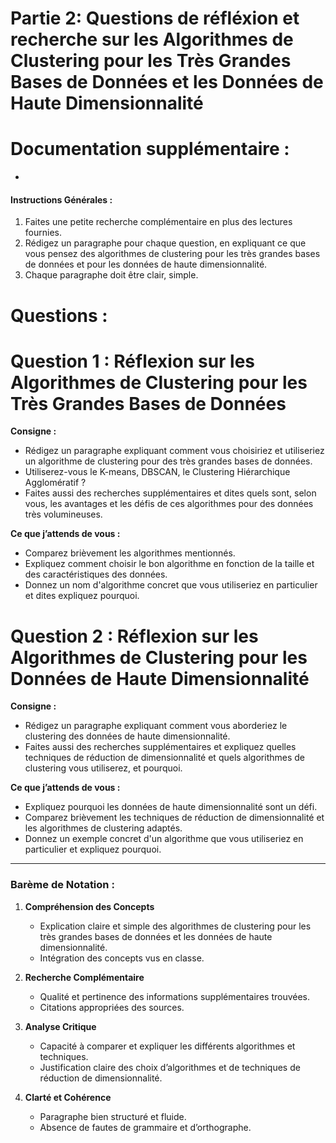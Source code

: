 
# Partie 2: Questions de réfléxion et recherche sur les Algorithmes de Clustering pour les Très Grandes Bases de Données et les Données de Haute Dimensionnalité
# Documentation supplémentaire :
- 
#### Instructions Générales :
1. Faites une petite recherche complémentaire en plus des lectures fournies.
2. Rédigez un paragraphe pour chaque question, en expliquant ce que vous pensez des algorithmes de clustering pour les très grandes bases de données et pour les données de haute dimensionnalité.
3. Chaque paragraphe doit être clair, simple.


# Questions :

# Question 1 : Réflexion sur les Algorithmes de Clustering pour les Très Grandes Bases de Données

**Consigne :**
- Rédigez un paragraphe expliquant comment vous choisiriez et utiliseriez un algorithme de clustering pour des très grandes bases de données. 
- Utiliserez-vous le K-means, DBSCAN, le Clustering Hiérarchique Agglomératif ?
- Faites aussi des recherches supplémentaires et dites quels sont, selon vous, les avantages et les défis de ces algorithmes pour des données très volumineuses.

**Ce que j’attends de vous :**
- Comparez brièvement les algorithmes mentionnés.
- Expliquez comment choisir le bon algorithme en fonction de la taille et des caractéristiques des données.
- Donnez un nom d'algorithme concret que vous utiliseriez en particulier et dites expliquez pourquoi.

# Question 2 : Réflexion sur les Algorithmes de Clustering pour les Données de Haute Dimensionnalité

**Consigne :**
- Rédigez un paragraphe expliquant comment vous aborderiez le clustering des données de haute dimensionnalité. 
- Faites aussi des recherches supplémentaires et expliquez quelles techniques de réduction de dimensionnalité et quels algorithmes de clustering vous utiliserez, et pourquoi.

**Ce que j’attends de vous :**
- Expliquez pourquoi les données de haute dimensionnalité sont un défi.
- Comparez brièvement les techniques de réduction de dimensionnalité et les algorithmes de clustering adaptés.
- Donnez un exemple concret d'un algorithme que vous utiliseriez en particulier et expliquez pourquoi.

---

### Barème de Notation :
1. **Compréhension des Concepts**
   - Explication claire et simple des algorithmes de clustering pour les très grandes bases de données et les données de haute dimensionnalité.
   - Intégration des concepts vus en classe.

2. **Recherche Complémentaire**
   - Qualité et pertinence des informations supplémentaires trouvées.
   - Citations appropriées des sources.

3. **Analyse Critique**
   - Capacité à comparer et expliquer les différents algorithmes et techniques.
   - Justification claire des choix d’algorithmes et de techniques de réduction de dimensionnalité.

4. **Clarté et Cohérence**
   - Paragraphe bien structuré et fluide.
   - Absence de fautes de grammaire et d’orthographe.
